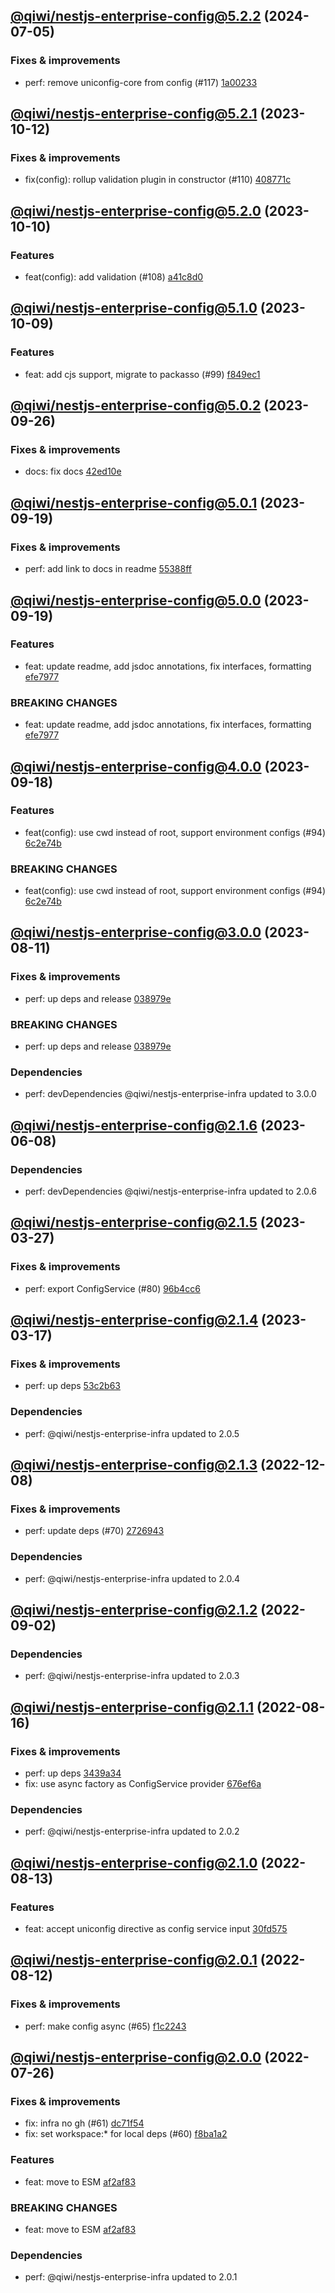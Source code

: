 ## [@qiwi/nestjs-enterprise-config@5.2.2](https://github.com/qiwi/nestjs-enterprise/compare/2023.10.12-qiwi.nestjs-enterprise-config.5.2.1-f0...2024.7.5-qiwi.nestjs-enterprise-config.5.2.2-f0) (2024-07-05)

### Fixes & improvements
* perf: remove uniconfig-core from config (#117) [1a00233](https://github.com/qiwi/nestjs-enterprise/commit/1a002336c7847ac3d981769ff6fcc367b55d4532)

## [@qiwi/nestjs-enterprise-config@5.2.1](https://github.com/qiwi/nestjs-enterprise/compare/2023.10.10-qiwi.nestjs-enterprise-config.5.2.0-f0...2023.10.12-qiwi.nestjs-enterprise-config.5.2.1-f0) (2023-10-12)

### Fixes & improvements
* fix(config): rollup validation plugin in constructor (#110) [408771c](https://github.com/qiwi/nestjs-enterprise/commit/408771c27f9667cf1f486791225060086d46b98f)

## [@qiwi/nestjs-enterprise-config@5.2.0](https://github.com/qiwi/nestjs-enterprise/compare/2023.10.9-qiwi.nestjs-enterprise-config.5.1.0-f0...2023.10.10-qiwi.nestjs-enterprise-config.5.2.0-f0) (2023-10-10)

### Features
* feat(config): add validation (#108) [a41c8d0](https://github.com/qiwi/nestjs-enterprise/commit/a41c8d09f78bd29b27c09632f58ca010ebe053ec)

## [@qiwi/nestjs-enterprise-config@5.1.0](https://github.com/qiwi/nestjs-enterprise/compare/2023.9.26-qiwi.nestjs-enterprise-config.5.0.2-f0...2023.10.9-qiwi.nestjs-enterprise-config.5.1.0-f0) (2023-10-09)

### Features
* feat: add cjs support, migrate to packasso (#99) [f849ec1](https://github.com/qiwi/nestjs-enterprise/commit/f849ec1014712b0605256e4dbf65959b5212fde0)

## [@qiwi/nestjs-enterprise-config@5.0.2](https://github.com/qiwi/nestjs-enterprise/compare/2023.9.19-qiwi.nestjs-enterprise-config.5.0.1-f0...2023.9.26-qiwi.nestjs-enterprise-config.5.0.2-f0) (2023-09-26)

### Fixes & improvements
* docs: fix docs [42ed10e](https://github.com/qiwi/nestjs-enterprise/commit/42ed10e89ce521b73d65d63bb924b6893a93271b)

## [@qiwi/nestjs-enterprise-config@5.0.1](https://github.com/qiwi/nestjs-enterprise/compare/2023.9.19-qiwi.nestjs-enterprise-config.5.0.0-f0...2023.9.19-qiwi.nestjs-enterprise-config.5.0.1-f0) (2023-09-19)

### Fixes & improvements
* perf: add link to docs in readme [55388ff](https://github.com/qiwi/nestjs-enterprise/commit/55388ffa5bac62415bce5edf99160f0a08039156)

## [@qiwi/nestjs-enterprise-config@5.0.0](https://github.com/qiwi/nestjs-enterprise/compare/2023.9.18-qiwi.nestjs-enterprise-config.4.0.0-f0...2023.9.19-qiwi.nestjs-enterprise-config.5.0.0-f0) (2023-09-19)

### Features
* feat: update readme, add jsdoc annotations, fix interfaces, formatting [efe7977](https://github.com/qiwi/nestjs-enterprise/commit/efe79772b9c26aea055f2bcf1c5ac8fd06e3b342)

### BREAKING CHANGES
* feat: update readme, add jsdoc annotations, fix interfaces, formatting [efe7977](https://github.com/qiwi/nestjs-enterprise/commit/efe79772b9c26aea055f2bcf1c5ac8fd06e3b342)

## [@qiwi/nestjs-enterprise-config@4.0.0](https://github.com/qiwi/nestjs-enterprise/compare/2023.8.11-qiwi.nestjs-enterprise-config.3.0.0-f0...2023.9.18-qiwi.nestjs-enterprise-config.4.0.0-f0) (2023-09-18)

### Features
* feat(config): use cwd instead of root, support environment configs (#94) [6c2e74b](https://github.com/qiwi/nestjs-enterprise/commit/6c2e74be851817d49672ad8ad21b215c23388dea)

### BREAKING CHANGES
* feat(config): use cwd instead of root, support environment configs (#94) [6c2e74b](https://github.com/qiwi/nestjs-enterprise/commit/6c2e74be851817d49672ad8ad21b215c23388dea)

## [@qiwi/nestjs-enterprise-config@3.0.0](https://github.com/qiwi/nestjs-enterprise/compare/2023.6.8-qiwi.nestjs-enterprise-config.2.1.6-f0...2023.8.11-qiwi.nestjs-enterprise-config.3.0.0-f0) (2023-08-11)

### Fixes & improvements
* perf: up deps and release [038979e](https://github.com/qiwi/nestjs-enterprise/commit/038979e99dd52c8283834a35953ba7c9ecfc060b)

### BREAKING CHANGES
* perf: up deps and release [038979e](https://github.com/qiwi/nestjs-enterprise/commit/038979e99dd52c8283834a35953ba7c9ecfc060b)

### Dependencies
* perf: devDependencies @qiwi/nestjs-enterprise-infra updated to 3.0.0

## [@qiwi/nestjs-enterprise-config@2.1.6](https://github.com/qiwi/nestjs-enterprise/compare/2023.3.27-qiwi.nestjs-enterprise-config.2.1.5-f0...2023.6.8-qiwi.nestjs-enterprise-config.2.1.6-f0) (2023-06-08)

### Dependencies
* perf: devDependencies @qiwi/nestjs-enterprise-infra updated to 2.0.6

## [@qiwi/nestjs-enterprise-config@2.1.5](https://github.com/qiwi/nestjs-enterprise/compare/2023.3.17-qiwi.nestjs-enterprise-config.2.1.4-f0...2023.3.27-qiwi.nestjs-enterprise-config.2.1.5-f0) (2023-03-27)

### Fixes & improvements
* perf: export ConfigService (#80) [96b4cc6](https://github.com/qiwi/nestjs-enterprise/commit/96b4cc60a794c45cc3c3d69503db7701b12123dc)

## [@qiwi/nestjs-enterprise-config@2.1.4](https://github.com/qiwi/nestjs-enterprise/compare/2022.12.8-qiwi.nestjs-enterprise-config.2.1.3-f0...2023.3.17-qiwi.nestjs-enterprise-config.2.1.4-f0) (2023-03-17)

### Fixes & improvements
* perf: up deps [53c2b63](https://github.com/qiwi/nestjs-enterprise/commit/53c2b63b4bf5020c8d7b3e69b3df296ffbd39e2f)

### Dependencies
* perf: @qiwi/nestjs-enterprise-infra updated to 2.0.5

## [@qiwi/nestjs-enterprise-config@2.1.3](https://github.com/qiwi/nestjs-enterprise/compare/2022.9.2-qiwi.nestjs-enterprise-config.2.1.2-f0...2022.12.8-qiwi.nestjs-enterprise-config.2.1.3-f0) (2022-12-08)

### Fixes & improvements
* perf: update deps (#70) [2726943](https://github.com/qiwi/nestjs-enterprise/commit/2726943b391da9a3de925c2c6e8585cdfccbbcba)

### Dependencies
* perf: @qiwi/nestjs-enterprise-infra updated to 2.0.4

## [@qiwi/nestjs-enterprise-config@2.1.2](https://github.com/qiwi/nestjs-enterprise/compare/2022.8.16-qiwi.nestjs-enterprise-config.2.1.1-f0...2022.9.2-qiwi.nestjs-enterprise-config.2.1.2-f0) (2022-09-02)

### Dependencies
* perf: @qiwi/nestjs-enterprise-infra updated to 2.0.3

## [@qiwi/nestjs-enterprise-config@2.1.1](https://github.com/qiwi/nestjs-enterprise/compare/2022.8.13-qiwi.nestjs-enterprise-config.2.1.0-f0...2022.8.16-qiwi.nestjs-enterprise-config.2.1.1-f0) (2022-08-16)

### Fixes & improvements
* perf: up deps [3439a34](https://github.com/qiwi/nestjs-enterprise/commit/3439a34c5086ce29ba53f8515791e9c93a5537b0)
* fix: use async factory as ConfigService provider [676ef6a](https://github.com/qiwi/nestjs-enterprise/commit/676ef6ad37e536564bf9b116560d727b237cf8e7)

### Dependencies
* perf: @qiwi/nestjs-enterprise-infra updated to 2.0.2

## [@qiwi/nestjs-enterprise-config@2.1.0](https://github.com/qiwi/nestjs-enterprise/compare/2022.8.12-qiwi.nestjs-enterprise-config.2.0.1-f0...2022.8.13-qiwi.nestjs-enterprise-config.2.1.0-f0) (2022-08-13)

### Features
* feat: accept uniconfig directive as config service input [30fd575](https://github.com/qiwi/nestjs-enterprise/commit/30fd57525904d77316fae0b33a06df5022673ca2)

## [@qiwi/nestjs-enterprise-config@2.0.1](https://github.com/qiwi/nestjs-enterprise/compare/2022.7.26-qiwi.nestjs-enterprise-config.2.0.0-f0...2022.8.12-qiwi.nestjs-enterprise-config.2.0.1-f0) (2022-08-12)

### Fixes & improvements
* perf: make config async (#65) [f1c2243](https://github.com/qiwi/nestjs-enterprise/commit/f1c2243535f453f0525c1aae32fd9ff5612b8e19)

## [@qiwi/nestjs-enterprise-config@2.0.0](https://github.com/qiwi/nestjs-enterprise/compare/@qiwi/nestjs-enterprise-config@1.4.1...2022.7.26-qiwi.nestjs-enterprise-config.2.0.0-f0) (2022-07-26)

### Fixes & improvements
* fix: infra no gh (#61) [dc71f54](https://github.com/qiwi/nestjs-enterprise/commit/dc71f54d30490ec40dbb1fac0a11b39d4d0cf6c4)
* fix: set workspace:* for local deps (#60) [f8ba1a2](https://github.com/qiwi/nestjs-enterprise/commit/f8ba1a2fcdaa0dcaeed32eb3646379bac811122c)

### Features
* feat: move to ESM [af2af83](https://github.com/qiwi/nestjs-enterprise/commit/af2af837c7dde3a49208e6ce758aacfbd0260f52)

### BREAKING CHANGES
* feat: move to ESM [af2af83](https://github.com/qiwi/nestjs-enterprise/commit/af2af837c7dde3a49208e6ce758aacfbd0260f52)

### Dependencies
* perf: @qiwi/nestjs-enterprise-infra updated to 2.0.1
